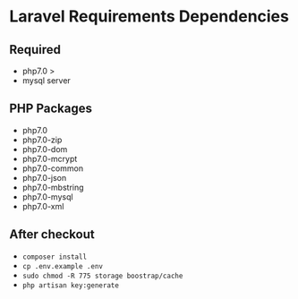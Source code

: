 # Laravel Requirements Dependencies

## Required

- php7.0 >
- mysql server

## PHP Packages
- php7.0
- php7.0-zip
- php7.0-dom
- php7.0-mcrypt
- php7.0-common
- php7.0-json
- php7.0-mbstring
- php7.0-mysql
- php7.0-xml

## After checkout

- `composer install`
- `cp .env.example .env`
- `sudo chmod -R 775 storage boostrap/cache`
- `php artisan key:generate` 

